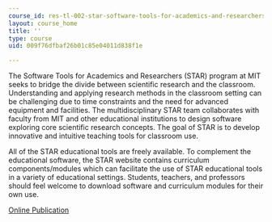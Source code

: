 ```yaml
---
course_id: res-tl-002-star-software-tools-for-academics-and-researchers-spring-2012
layout: course_home
title: ''
type: course
uid: 009f76dfbaf26b01c85e04011d838f1e

---
```

The Software Tools for Academics and Researchers (STAR) program at MIT seeks to bridge the divide between scientific research and the classroom. Understanding and applying research methods in the classroom setting can be challenging due to time constraints and the need for advanced equipment and facilities. The multidisciplinary STAR team collaborates with faculty from MIT and other educational institutions to design software exploring core scientific research concepts. The goal of STAR is to develop innovative and intuitive teaching tools for classroom use.

All of the STAR educational tools are freely available. To complement the educational software, the STAR website contains curriculum components/modules which can facilitate the use of STAR educational tools in a variety of educational settings. Students, teachers, and professors should feel welcome to download software and curriculum modules for their own use.

[Online Publication](http://web.mit.edu/star/index.html)
